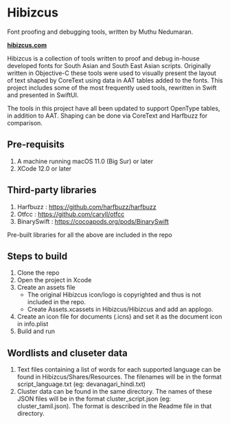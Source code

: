 # Hibizcus

Font proofing and debugging tools, written by Muthu Nedumaran.

**[hibizcus.com](https://hibizcus.com)**

Hibizcus is a collection of tools written to proof and debug in-house developed fonts for South Asian and South East Asian scripts. Originally written in Objective-C these tools were used to visually present the layout of text shaped by CoreText using data in AAT tables added to the fonts. This project includes some of the most frequently used tools, rewritten in Swift and presented in SwiftUI. 

The tools in this project have all been updated to support OpenType tables, in addition to AAT. Shaping can be done via CoreText and Harfbuzz for comparison.

## Pre-requisits

1. A machine running macOS 11.0 (Big Sur) or later
2. XCode 12.0 or later

## Third-party libraries

1. Harfbuzz : https://github.com/harfbuzz/harfbuzz
2. Otfcc : https://github.com/caryll/otfcc
3. BinarySwift : https://cocoapods.org/pods/BinarySwift

Pre-built libraries for all the above are included in the repo

## Steps to build

1. Clone the repo
2. Open the project in Xcode
3. Create an assets file
    - The original Hibizcus icon/logo is copyrighted and thus is not included in the repo. 
    - Create Assets.xcassets in Hibizcus/Hibizcus and add an applogo.
4. Create an icon file for documents (.icns) and set it as the document icon in info.plist
5. Build and run

## Wordlists and cluseter data

1. Text files containing a list of words for each supported language can be found in Hibizcus/Shares/Resources. The filenames will be in the format script_language.txt (eg: devanagari_hindi.txt)
2. Cluster data can be found in the same directory. The names of these JSON files will be in the format cluster_script.json (eg: cluster_tamil.json). The format is described in the Readme file in that directory. 


